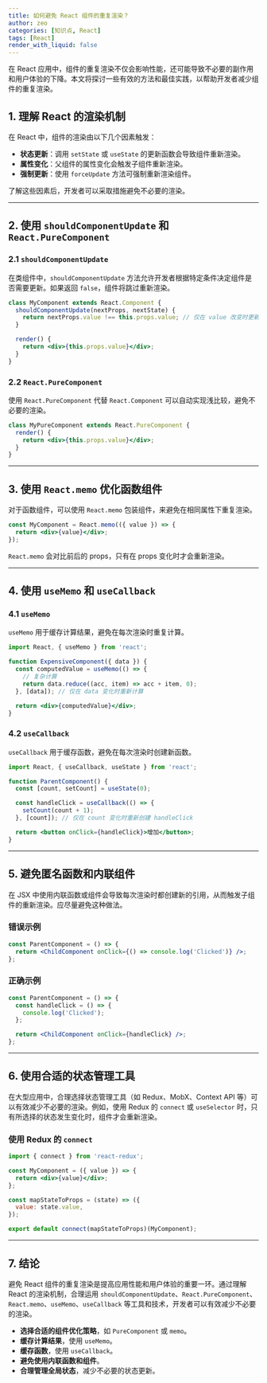 ```yaml
---
title: 如何避免 React 组件的重复渲染？
author: zeo
categories: [知识点, React]
tags: [React]
render_with_liquid: false
---
```

在 React 应用中，组件的重复渲染不仅会影响性能，还可能导致不必要的副作用和用户体验的下降。本文将探讨一些有效的方法和最佳实践，以帮助开发者减少组件的重复渲染。

## 1. 理解 React 的渲染机制

在 React 中，组件的渲染由以下几个因素触发：

- **状态更新**：调用 `setState` 或 `useState` 的更新函数会导致组件重新渲染。
- **属性变化**：父组件的属性变化会触发子组件重新渲染。
- **强制更新**：使用 `forceUpdate` 方法可强制重新渲染组件。

了解这些因素后，开发者可以采取措施避免不必要的渲染。

---

## 2. 使用 `shouldComponentUpdate` 和 `React.PureComponent`

### 2.1 `shouldComponentUpdate`

在类组件中，`shouldComponentUpdate` 方法允许开发者根据特定条件决定组件是否需要更新。如果返回 `false`，组件将跳过重新渲染。

```jsx
class MyComponent extends React.Component {
  shouldComponentUpdate(nextProps, nextState) {
    return nextProps.value !== this.props.value; // 仅在 value 改变时更新
  }

  render() {
    return <div>{this.props.value}</div>;
  }
}
```

### 2.2 `React.PureComponent`

使用 `React.PureComponent` 代替 `React.Component` 可以自动实现浅比较，避免不必要的渲染。

```jsx
class MyPureComponent extends React.PureComponent {
  render() {
    return <div>{this.props.value}</div>;
  }
}
```

---

## 3. 使用 `React.memo` 优化函数组件

对于函数组件，可以使用 `React.memo` 包装组件，来避免在相同属性下重复渲染。

```jsx
const MyComponent = React.memo(({ value }) => {
  return <div>{value}</div>;
});
```

`React.memo` 会对比前后的 props，只有在 props 变化时才会重新渲染。

---

## 4. 使用 `useMemo` 和 `useCallback`

### 4.1 `useMemo`

`useMemo` 用于缓存计算结果，避免在每次渲染时重复计算。

```jsx
import React, { useMemo } from 'react';

function ExpensiveComponent({ data }) {
  const computedValue = useMemo(() => {
    // 复杂计算
    return data.reduce((acc, item) => acc + item, 0);
  }, [data]); // 仅在 data 变化时重新计算

  return <div>{computedValue}</div>;
}
```

### 4.2 `useCallback`

`useCallback` 用于缓存函数，避免在每次渲染时创建新函数。

```jsx
import React, { useCallback, useState } from 'react';

function ParentComponent() {
  const [count, setCount] = useState(0);

  const handleClick = useCallback(() => {
    setCount(count + 1);
  }, [count]); // 仅在 count 变化时重新创建 handleClick

  return <button onClick={handleClick}>增加</button>;
}
```

---

## 5. 避免匿名函数和内联组件

在 JSX 中使用内联函数或组件会导致每次渲染时都创建新的引用，从而触发子组件的重新渲染。应尽量避免这种做法。

### 错误示例

```jsx
const ParentComponent = () => {
  return <ChildComponent onClick={() => console.log('Clicked')} />;
};
```

### 正确示例

```jsx
const ParentComponent = () => {
  const handleClick = () => {
    console.log('Clicked');
  };

  return <ChildComponent onClick={handleClick} />;
};
```

---

## 6. 使用合适的状态管理工具

在大型应用中，合理选择状态管理工具（如 Redux、MobX、Context API 等）可以有效减少不必要的渲染。例如，使用 Redux 的 `connect` 或 `useSelector` 时，只有所选择的状态发生变化时，组件才会重新渲染。

### 使用 Redux 的 `connect`

```jsx
import { connect } from 'react-redux';

const MyComponent = ({ value }) => {
  return <div>{value}</div>;
};

const mapStateToProps = (state) => ({
  value: state.value,
});

export default connect(mapStateToProps)(MyComponent);
```

---

## 7. 结论

避免 React 组件的重复渲染是提高应用性能和用户体验的重要一环。通过理解 React 的渲染机制，合理运用 `shouldComponentUpdate`、`React.PureComponent`、`React.memo`、`useMemo`、`useCallback` 等工具和技术，开发者可以有效减少不必要的渲染。

- **选择合适的组件优化策略**，如 `PureComponent` 或 `memo`。
- **缓存计算结果**，使用 `useMemo`。
- **缓存函数**，使用 `useCallback`。
- **避免使用内联函数和组件**。
- **合理管理全局状态**，减少不必要的状态更新。